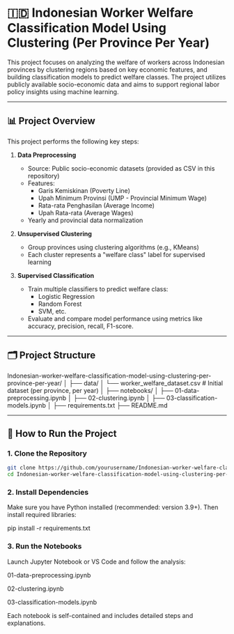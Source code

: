 # 🇮🇩 Indonesian Worker Welfare Classification Model Using Clustering (Per Province Per Year)

This project focuses on analyzing the welfare of workers across Indonesian provinces by clustering regions based on key economic features, and building classification models to predict welfare classes. The project utilizes publicly available socio-economic data and aims to support regional labor policy insights using machine learning.

---

## 📊 Project Overview

This project performs the following key steps:

1. **Data Preprocessing**  
   - Source: Public socio-economic datasets (provided as CSV in this repository)
   - Features:  
     - Garis Kemiskinan (Poverty Line)  
     - Upah Minimum Provinsi (UMP - Provincial Minimum Wage)  
     - Rata-rata Penghasilan (Average Income)  
     - Upah Rata-rata (Average Wages)  
   - Yearly and provincial data normalization

2. **Unsupervised Clustering**  
   - Group provinces using clustering algorithms (e.g., KMeans)
   - Each cluster represents a "welfare class" label for supervised learning

3. **Supervised Classification**  
   - Train multiple classifiers to predict welfare class:
     - Logistic Regression
     - Random Forest
     - SVM, etc.
   - Evaluate and compare model performance using metrics like accuracy, precision, recall, F1-score.

---

## 🗂️ Project Structure

Indonesian-worker-welfare-classification-model-using-clustering-per-province-per-year/
│
├── data/
│ └── worker_welfare_dataset.csv # Initial dataset (per province, per year)
│
├── notebooks/
│ ├── 01-data-preprocessing.ipynb
│ ├── 02-clustering.ipynb
│ ├── 03-classification-models.ipynb
│
├── requirements.txt
├── README.md


---

## 🧠 How to Run the Project

### 1. Clone the Repository

```bash
git clone https://github.com/yourusername/Indonesian-worker-welfare-classification-model-using-clustering-per-province-per-year.git
cd Indonesian-worker-welfare-classification-model-using-clustering-per-province-per-year
```

### 2. Install Dependencies
Make sure you have Python installed (recommended: version 3.9+). Then install required libraries:

pip install -r requirements.txt

### 3. Run the Notebooks
Launch Jupyter Notebook or VS Code and follow the analysis:

01-data-preprocessing.ipynb

02-clustering.ipynb

03-classification-models.ipynb

Each notebook is self-contained and includes detailed steps and explanations.

